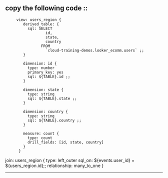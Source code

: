 ## copy the following code     ::      
         
         view: users_region {
            derived_table: {
              sql: SELECT
                      id,
                      state,
                      country
                    FROM
                      `cloud-training-demos.looker_ecomm.users` ;;
            }
            
            dimension: id {
              type: number
              primary_key: yes
              sql: ${TABLE}.id ;;
            }
            
            dimension: state {
              type: string
              sql: ${TABLE}.state ;;
            }
            
            dimension: country {
              type: string
              sql: ${TABLE}.country ;;
            }
            
            measure: count {
              type: count
              drill_fields: [id, state, country]
            }
          }
   



join: users_region {
    type: left_outer
    sql_on: ${events.user_id} = ${users_region.id};;
    relationship: many_to_one
  }  
  
  
  
  -----------------------------------------------------------------------------------------------------------------------------------------------------------------------------------------------------------


 
  
  
  
